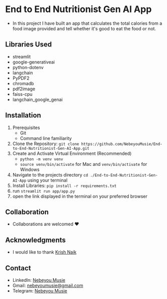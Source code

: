 # End to End Nutritionist Gen AI App
 - In this project I have built an app that calculates the total calories from a food image provided and tell whether it's good to eat the food or not.


## Libraries Used
 - streamlit
 - google-generativeai
 - python-dotenv
 - langchain
 - PyPDF2
 - chromadb
 - pdf2image
 - faiss-cpu
 - langchain_google_genai

## Installation
 1. Prerequisites
    - Git
    - Command line familiarity
 2. Clone the Repository: `git clone https://github.com/NebeyouMusie/End-to-End-Nutritionist-Gen-AI-App.git`
 3. Create and Activate Virtual Environment (Recommended)
    - `python -m venv venv`
    - `source venv/bin/activate` for Mac and `venv/bin/activate` for Windows
 4. Navigate to the projects directory `cd ./End-to-End-Nutritionist-Gen-AI-App` using your terminal
 5. Install Libraries: `pip install -r requirements.txt`
 6. run `streamlit run app/app.py`
 7. open the link displayed in the terminal on your preferred browser

## Collaboration
- Collaborations are welcomed ❤️

## Acknowledgments
 - I would like to thank [Krish Naik](https://www.youtube.com/@krishnaik06)
   
## Contact
 - LinkedIn: [Nebeyou Musie](https://www.linkedin.com/in/nebeyou-musie)
 - Gmail: nebeyoumusie@gmail.com
 - Telegram: [Nebeyou Musie](https://t.me/NebeyouMusie)






